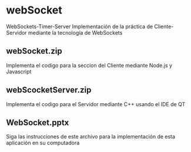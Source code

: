 # webSocket
WebSockets-Timer-Server
Implementación de la práctica de Cliente-Servidor mediante la tecnología de WebSockets


## webSocket.zip
Implementa el codigo para la seccion del Cliente mediante Node.js y Javascript

## webScocketServer.zip  
Implementa el codigo para el Servidor mediante C++ usando el IDE de QT

## WebSocket.pptx
Siga las instrucciones de este archivo para la implementación de esta aplicación en su computadora
